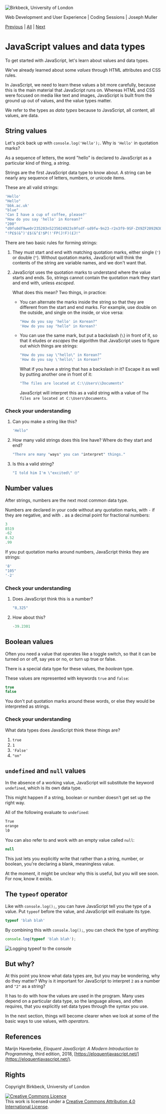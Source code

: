 ![Birkbeck, University of London](images/birkbeck-logo.jpg)

Web Development and User Experience | Coding Sessions | Joseph Muller

[Previous](javascript-setup.md) | [All](README.md) | [Next](javascript-evaluation-with-operators.md)

# JavaScript values and data types

To get started with JavaScript, let's learn about values and data types.

We've already learned about some *values* through HTML attributes and CSS rules.

In JavaScript, we need to learn these values a bit more carefully, because this is the main material that JavaScript runs on. Whereas HTML and CSS were focused on media like text and images, JavaScript is built from the ground up out of values, and the value types matter.

We refer to the types as *data types* because to JavaScript, all content, all values, are data.

## String values

Let's pick back up with `console.log('Hello');`. Why is `'Hello'` in quotation marks?

As a sequence of letters, the word "hello" is declared to JavaScript as a particular kind of thing, a *string*.

Strings are the first JavaScript data type to know about. A string can be nearly any sequence of letters, numbers, or unicode items.

These are all valid strings:
```js
'Hello'
"Hello"
'bbk.ac.uk'
"blue"
'Can I have a cup of coffee, please?'
"How do you say 'hello' in Korean?"
"200"
"d9fs0df9we0r235203n5235024923s9fsdf-sd9fw-9n23-r2n3f9-9SF-ZX9ZF2092N30FN20F9N"
"!P£$(&^)'£$(&^£!$P(!'FP(J!F)(£J!"
```
There are two basic rules for forming strings:

1. They must start and end with matching quotation marks, either single (`'`) or double (`"`). Without quotation marks, JavaScript will think the contents of the string are variable names, and we don't want that.

2. JavaScript uses the quotation marks to understand where the value starts and ends. So, strings cannot contain the quotation mark they start and end with, unless *escaped*. 

    What does this mean? Two things, in practice:

    - You can alternate the marks inside the string so that they are different from the start and end marks. For example, use double on the outside, and single on the inside, or vice versa:
        ```js
        "How do you say 'hello' in Korean?"
        'How do you say "hello" in Korean?'
        ```
    - You can use the same mark, but put a backslash (`\`) in front of it, so that it eludes or *escapes* the algorithm that JavaScript uses to figure out which things are strings:
        ```js
        "How do you say \"hello\" in Korean?"
        'How do you say \'hello\' in Korean?'
        ```
        What if you have a string that has a backslash in it? Escape it as well by putting another one in front of it:
        ```js
        "The files are located at C:\\Users\\Documents"
        ```
        JavaScript will interpret this as a valid string with a value of `The files are located at C:\Users\Documents`.

### Check your understanding

1. Can you make a string like this?
    ```js
    'Hello"
    ```
2. How many valid strings does this line have? Where do they start and end?
    ```js
    "There are many "ways" you can "interpret" things."
    ```
3. Is this a valid string?
    ```js
    "I told him I'm \"excited\" 🙄"
    ```
## Number values
After strings, numbers are the next most common data type.

Numbers are declared in your code without any quotation marks, with `-` if they are negative, and with `.` as a decimal point for fractional numbers:
```js
3
8519
-62
8.52
.99
```
If you put quotation marks around numbers, JavaScript thinks they are strings:
```js
'8'
"105"
'-2'
```
### Check your understanding

1. Does JavaScript think this is a number?
    ```js
    "8,325"
    ```
2. How about this?
    ```js
    -39.2301
    ```
## Boolean values

Often you need a value that operates like a toggle switch, so that it can be turned on or off, say yes or no, or turn up true or false.

There is a special data type for these values, the *boolean* type.

These values are represented with keywords `true` and `false`:
```js
true
false
```
You don't put quotation marks around these words, or else they would be interpreted as strings.

### Check your understanding

What data types does JavaScript think these things are?

1. `true`
2. `1`
3. `'False'`
4. `"on"`

## `undefined` and `null` values

In the absence of a working value, JavaScript will substitute the keyword `undefined`, which is its own data type.

This might happen if a string, boolean or number doesn't get set up the right way.

All of the following evaluate to `undefined`:
```js
True
orange
l0
```
You can also refer to and work with an empty value called `null`:
```js
null
```
This just lets you explicitly write that rather than a string, number, or boolean, you're declaring a blank, meaningless value.

At the moment, it might be unclear why this is useful, but you will see soon. For now, know it exists.

## The `typeof` operator

Like with `console.log();`, you can have JavaScript tell you the type of a value. Put `typeof` before the value, and JavaScript will evaluate its type.
```js
typeof 'blah blah'
```
By combining this with `console.log();`, you can check the type of anything:
```js
console.log(typeof 'blah blah');
```
![Logging typeof to the console](images/js-typeof-blah.png)

## But why?

At this point you know what data types are, but you may be wondering, why do they matter? Why is it important for JavaScript to interpret `2` as a number and `"2"` as a string?

It has to do with how the values are used in the program. Many uses depend on a particular data type, so the language allows, and often requires, that you explicitly set data types through the syntax you use.

In the next section, things will become clearer when we look at some of the basic ways to use values, with *operators*.

## References
Marijn Haverbeke, *Eloquent JavaScript: A Modern Introduction to Programming*, third edition, 2018, [https://eloquentjavascript.net/](https://eloquentjavascript.net/).

## Rights
Copyright Birkbeck, University of London

<a rel="license" href="http://creativecommons.org/licenses/by/4.0/"><img alt="Creative Commons Licence" src="https://i.creativecommons.org/l/by/4.0/88x31.png" /></a><br />This work is licensed under a <a rel="license" href="http://creativecommons.org/licenses/by/4.0/">Creative Commons Attribution 4.0 International License</a>.
